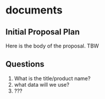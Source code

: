 documents
=========

Initial Proposal Plan
---------------------

Here is the body of the proposal. TBW

Questions
---------

1. What is the title/product name?
2. what data will we use?
3. ???
